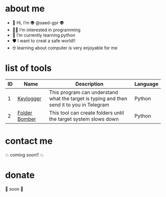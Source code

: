# about me

- 👋 Hi, I’m :alien: @saed-gpr :alien:
- 👨‍💻 I’m interested in programming
- :snake: I’m currently learning python
- 🛡 I want to creat a safe world!!
- 🤓 learning about computer is very enjoyable for me

# list of tools
| ID |  Name   | Description |  Language  |
| -- | ------  |  ---------  |  --------  |
|  1 |  [Keylogger](https://github.com/saed-gpr/key_logger/)  | This program can understand what the target is typing and then send it to you in Telegram | Python |
|  2 |  [Folder Bomber](https://github.com/saed-gpr/folder-bomber) | This tool can create folders until the target system slows down | Python |

# contact me

:boom: coming soon!! :boom:

# donate

:money_mouth_face: soon :money_mouth_face:
<!---
saed-gpr/saed-gpr is a ✨ special ✨ repository because its `README.md` (this file) appears on your GitHub profile.
You can click the Preview link to take a look at your changes.
--->
